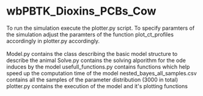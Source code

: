 # wbPBTK_Dioxins_PCBs_Cow
To run the simulation execute the plotter.py script. To specify paramters of the simulation adjust the paramters of the function plot_ct_profiles accordingly in plotter.py accordingly. \
\
Model.py contains the class describing the basic model structure to describe the animal
Solve.py contains the solving alporithm for the ode induces by the model
usefull_functions.py contains functions which help speed up the computation time of the model
nested_bayes_all_samples.csv contains all the samples of the parameter distribution (3000 in total)
plotter.py contains the execution of the model and it's plotting functions

